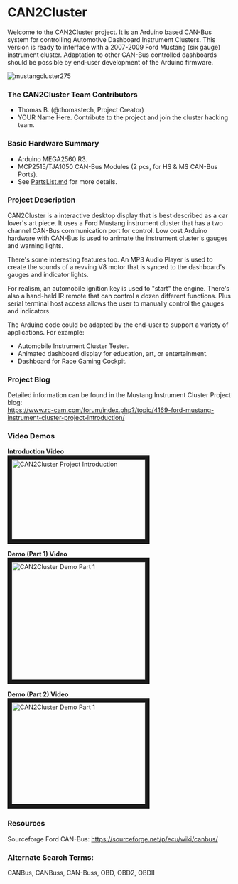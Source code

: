 # CAN2Cluster 
Welcome to the CAN2Cluster project. It is an Arduino based CAN-Bus system for controlling Automotive Dashboard Instrument Clusters. This version is ready to interface with a 2007-2009 Ford Mustang (six gauge) instrument cluster. Adaptation to other CAN-Bus controlled dashboards should be possible by end-user development of the Arduino firmware.

![mustangcluster275](https://user-images.githubusercontent.com/10354989/50655679-b7a95a00-0f45-11e9-8c29-e3e9a20487e5.jpg)

### The CAN2Cluster Team Contributors
* Thomas B. (@thomastech, Project Creator)
* YOUR Name Here. Contribute to the project and join the cluster hacking team.

### Basic Hardware Summary
* Arduino MEGA2560 R3.
* MCP2515/TJA1050 CAN-Bus Modules (2 pcs, for HS & MS CAN-Bus Ports).
* See [PartsList.md](/PartsList.md) for more details.

### Project Description
CAN2Cluster is a interactive desktop display that is best described as a car lover's art piece. It uses a Ford Mustang instrument cluster that has a two channel CAN-Bus communication port for control. Low cost Arduino hardware with CAN-Bus is used to animate the instrument cluster's gauges and warning lights.  

There's some interesting features too. An MP3 Audio Player is used to create the sounds of a revving V8 motor that is synced to the dashboard's gauges and indicator lights.

For realism, an automobile ignition key is used to "start" the engine. There's also a hand-held IR remote that can control a dozen different functions. Plus serial terminal host access allows the user to manually control the gauges and indicators.

The Arduino code could be adapted by the end-user to support a variety of applications. For example:
- Automobile Instrument Cluster Tester.
- Animated dashboard display for education, art, or entertainment.
- Dashboard for Race Gaming Cockpit.

### Project Blog
Detailed information can be found in the Mustang Instrument Cluster Project blog:  
https://www.rc-cam.com/forum/index.php?/topic/4169-ford-mustang-instrument-cluster-project-introduction/

### Video Demos
**Introduction Video**  
<a href="http://www.youtube.com/watch?feature=player_embedded&v=fxD2akmYyDo" target="_blank"><img src="https://user-images.githubusercontent.com/10354989/52005499-b274f780-247e-11e9-9ec1-4138c7d364f1.jpg" 
alt="CAN2Cluster Project Introduction" width="300" height="180" border="10" /></a>  
  
**Demo (Part 1) Video**  
<a href="http://www.youtube.com/watch?feature=player_embedded&v=_LOL9bgKsqw" target="_blank"><img src="https://user-images.githubusercontent.com/10354989/52673931-f3d1c200-2ed6-11e9-90a9-8ee6e713147f.jpg" 
alt="CAN2Cluster Demo Part 1" width="300" height="265" border="10" /></a>  

**Demo (Part 2) Video**  
<a href="http://www.youtube.com/watch?feature=player_embedded&v=28geXSEA8To" target="_blank"><img src="https://user-images.githubusercontent.com/10354989/52752353-50041700-2fa7-11e9-8752-6c89d31de9b9.jpg" 
alt="CAN2Cluster Demo Part 1" width="300" height="229" border="10" /></a>  

### Resources
Sourceforge Ford CAN-Bus: https://sourceforge.net/p/ecu/wiki/canbus/  
### Alternate Search Terms:
CANBus, CANBuss, CAN-Buss, OBD, OBD2, OBDII
